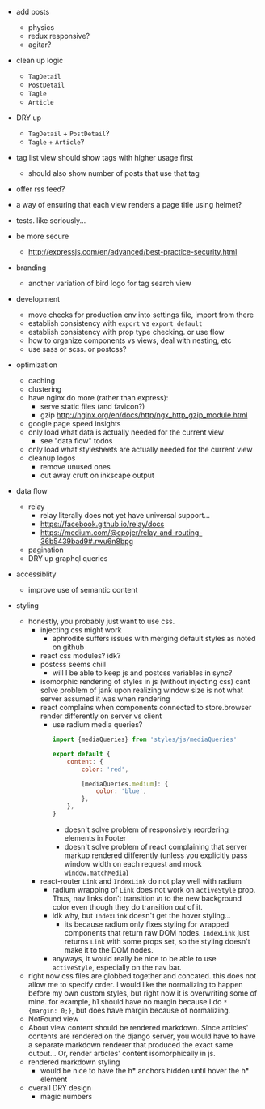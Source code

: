 - add posts
    - physics
    - redux responsive?
    - agitar?

- clean up logic
    - `TagDetail`
    - `PostDetail`
    - `Tagle`
    - `Article`
- DRY up
    - `TagDetail` + `PostDetail`?
    - `Tagle` + `Article`?
- tag list view should show tags with higher usage first
    - should also show number of posts that use that tag
- offer rss feed?
- a way of ensuring that each view renders a page title using helmet?
- tests. like seriously...
- be more secure
    - http://expressjs.com/en/advanced/best-practice-security.html

- branding
    - another variation of bird logo for tag search view

- development
    - move checks for production env into settings file, import from there
    - establish consistency with `export` vs `export default`
    - establish consistency with prop type checking.  or use flow
    - how to organize components vs views, deal with nesting, etc
    - use sass or scss. or postcss?

- optimization
    - caching
    - clustering
    - have nginx do more (rather than express):
        - serve static files (and favicon?)
        - gzip http://nginx.org/en/docs/http/ngx_http_gzip_module.html
    - google page speed insights
    - only load what data is actually needed for the current view
        - see "data flow" todos
    - only load what stylesheets are actually needed for the current view
    - cleanup logos
        - remove unused ones
        - cut away cruft on inkscape output

- data flow
    - relay
        - relay literally does not yet have universal support...
        - https://facebook.github.io/relay/docs
        - https://medium.com/@cpojer/relay-and-routing-36b5439bad9#.rwu6n8bpg
    - pagination
    - DRY up graphql queries

- accessiblity
    - improve use of semantic content

- styling
    - honestly, you probably just want to use css.
        - injecting css might work
            - aphrodite suffers issues with merging default styles as noted on github
        - react css modules? idk?
        - postcss seems chill
            - will I be able to keep js and postcss variables in sync?
        - isomorphic rendering of styles in js (without injecting css) cant solve problem of jank upon realizing window size is not what server assumed it was when rendering
        - react complains when components connected to store.browser render differently on server vs client
            - use radium media queries?
                ```js
                import {mediaQueries} from 'styles/js/mediaQueries'

                export default {
                    content: {
                        color: 'red',

                        [mediaQueries.medium]: {
                            color: 'blue',
                        },
                    },
                }
                ```
                - doesn't solve problem of responsively reordering elements in Footer
                - doesn't solve problem of react complaining that server markup rendered differently (unless you explicitly pass window width on each request and mock `window.matchMedia`)
        - react-router `Link` and `IndexLink` do not play well with radium
            - radium wrapping of `Link` does not work on `activeStyle` prop.  Thus, nav links don't transition *in* to the new background color even though they do transition *out* of it.
            - idk why, but `IndexLink` doesn't get the hover styling...
                - its because radium only fixes styling for wrapped components that return raw DOM nodes.  `IndexLink` just returns `Link` with some props set, so the styling doesn't make it to the DOM nodes.
            - anyways, it would really be nice to be able to use `activeStyle`, especially on the nav bar.
    - right now css files are globbed together and concated.  this does not allow me to specify order.  I would like the normalizing to happen before my own custom styles, but right now it is overwriting some of mine.  for example, h1 should have no margin because I do `* {margin: 0;}`, but does have margin because of normalizing.
    - NotFound view
    - About view content should be rendered markdown.  Since articles' contents are rendered on the django server, you would have to have a separate markdown renderer that produced the exact same output...  Or, render articles' content isomorphically in js.
    - rendered markdown styling
        - would be nice to have the h* anchors hidden until hover the h* element
    - overall DRY design
        - magic numbers
